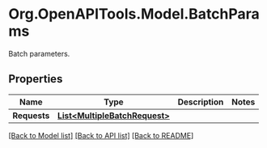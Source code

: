 # Org.OpenAPITools.Model.BatchParams
Batch parameters.

## Properties

Name | Type | Description | Notes
------------ | ------------- | ------------- | -------------
**Requests** | [**List&lt;MultipleBatchRequest&gt;**](MultipleBatchRequest.md) |  | 

[[Back to Model list]](../README.md#documentation-for-models) [[Back to API list]](../README.md#documentation-for-api-endpoints) [[Back to README]](../README.md)

